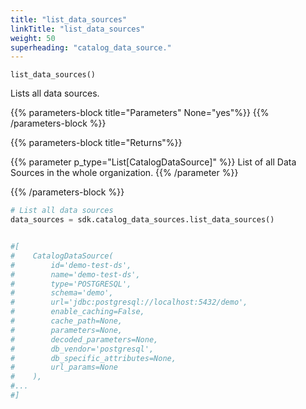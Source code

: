 ```yaml
---
title: "list_data_sources"
linkTitle: "list_data_sources"
weight: 50
superheading: "catalog_data_source."
---
```


<!-- TODO -->

``list_data_sources()``

Lists all data sources.


{{% parameters-block title="Parameters" None="yes"%}}
{{% /parameters-block %}}

{{% parameters-block title="Returns"%}}

{{% parameter p_type="List[CatalogDataSource]" %}}
List of all Data Sources in the whole organization.
{{% /parameter %}}

{{% /parameters-block %}}

```Python
# List all data sources
data_sources = sdk.catalog_data_sources.list_data_sources()


#[
#    CatalogDataSource(
#        id='demo-test-ds',
#        name='demo-test-ds',
#        type='POSTGRESQL',
#        schema='demo',
#        url='jdbc:postgresql://localhost:5432/demo',
#        enable_caching=False,
#        cache_path=None,
#        parameters=None,
#        decoded_parameters=None,
#        db_vendor='postgresql',
#        db_specific_attributes=None,
#        url_params=None
#    ),
#...
#]
```
